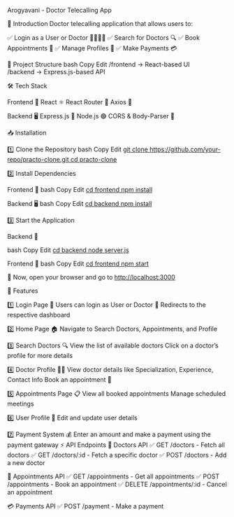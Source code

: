 Arogyavani - Doctor Telecalling App

🚀 Introduction
Doctor telecalling application that allows users to:

✅ Login as a User or Doctor 🧑‍⚕️👩‍⚕️
✅ Search for Doctors 🔍
✅ Book Appointments 📅
✅ Manage Profiles 👤
✅ Make Payments 💳

📂 Project Structure
bash
Copy
Edit
/frontend  -> React-based UI  
/backend   -> Express.js-based API 

🛠 Tech Stack

Frontend 🎨
React ⚛️
React Router 🚏
Axios 📡

Backend 🖥️
Express.js 🚀
Node.js 🟢
CORS & Body-Parser 🔄

📥 Installation

1️⃣ Clone the Repository
bash
Copy
Edit
[git clone https://github.com/your-repo/practo-clone.git
cd practo-clone](url)

2️⃣ Install Dependencies

Frontend 📱
bash
Copy
Edit
[cd frontend
npm install](url)

Backend 🖥️
bash
Copy
Edit
[cd backend
npm install](url)

3️⃣ Start the Application

Backend 🚀

bash
Copy
Edit
[cd backend
node server.js](url)

Frontend 🎨
bash
Copy
Edit
[cd frontend
npm start](url)

🚀 Now, open your browser and go to [ http://localhost:3000](url)

🔑 Features

1️⃣ Login Page 🔑
Users can login as User or Doctor 👤
Redirects to the respective dashboard

2️⃣ Home Page 🏠
Navigate to Search Doctors, Appointments, and Profile

3️⃣ Search Doctors 🔍
View the list of available doctors
Click on a doctor’s profile for more details

4️⃣ Doctor Profile 👨‍⚕️
View doctor details like Specialization, Experience, Contact Info
Book an appointment 📅

5️⃣ Appointments Page 📋
View all booked appointments
Manage scheduled meetings

6️⃣ User Profile 👤
Edit and update user details

7️⃣ Payment System 💰
Enter an amount and make a payment using the payment gateway
⚡ API Endpoints
🏥 Doctors API
✅ GET /doctors - Fetch all doctors
✅ GET /doctors/:id - Fetch a specific doctor
✅ POST /doctors - Add a new doctor

📅 Appointments API
✅ GET /appointments - Get all appointments
✅ POST /appointments - Book an appointment
✅ DELETE /appointments/:id - Cancel an appointment

💳 Payments API
✅ POST /payment - Make a payment
